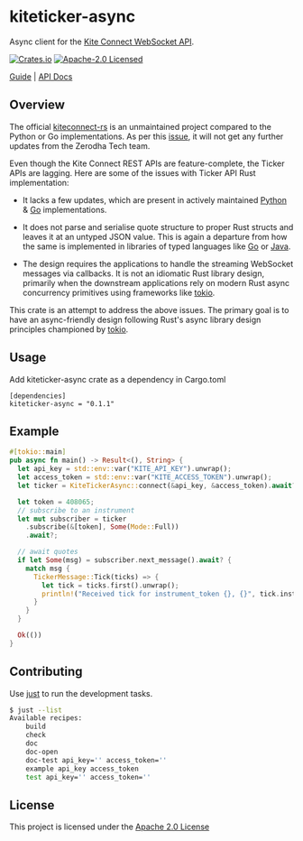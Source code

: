 # kiteticker-async

Async client for the [Kite Connect WebSocket API](https://kite.trade/docs/connect/v3/websocket/#websocket-streaming).

[![Crates.io][crates-badge]][crates-url]
[![Apache-2.0 Licensed][apache-2-0-badge]][apache-2-0-url]

[crates-badge]: https://img.shields.io/crates/v/kiteticker-async.svg
[crates-url]: https://crates.io/crates/kiteticker-async
[apache-2-0-badge]: https://img.shields.io/badge/license-apache-blue.svg
[apache-2-0-url]: https://github.com/kaychaks/kiteticker-async/blob/master/LICENSE

[Guide](https://kite.trade/docs/connect/v3/websocket/#websocket-streaming) |
[API Docs](https://docs.rs/kiteticker-async/latest/kiteticker-async)

## Overview

The official [kiteconnect-rs](https://crates.io/crates/kiteconnect) is an unmaintained project compared to the Python or Go implementations. As per this [issue](https://github.com/zerodha/kiteconnect-rs/issues/39), it will not get any further updates from the Zerodha Tech team.

Even though the Kite Connect REST APIs are feature-complete, the Ticker APIs are lagging. Here are some of the issues with Ticker API Rust implementation:

- It lacks a few updates, which are present in actively maintained [Python](https://github.com/zerodha/pykiteconnect) & [Go](https://github.com/zerodha/gokiteconnect) implementations.

- It does not parse and serialise quote structure to proper Rust structs and leaves it at an untyped JSON value. This is again a departure from how the same is implemented in libraries of typed languages like [Go](https://github.com/zerodha/gokiteconnect/blob/master/ticker/ticker.go) or [Java](https://github.com/zerodha/javakiteconnect/tree/master/kiteconnect/src/com/zerodhatech/models).

- The design requires the applications to handle the streaming WebSocket messages via callbacks. It is not an idiomatic Rust library design, primarily when the downstream applications rely on modern Rust async concurrency primitives using frameworks like [tokio](https://tokio.rs/).

This crate is an attempt to address the above issues. The primary goal is to have an async-friendly design following Rust's async library design principles championed by [tokio](https://tokio.rs/tokio/tutorial).

## Usage

Add kiteticker-async crate as a dependency in Cargo.toml

```
[dependencies]
kiteticker-async = "0.1.1"
```

## Example

```rust
#[tokio::main]
pub async fn main() -> Result<(), String> {
  let api_key = std::env::var("KITE_API_KEY").unwrap();
  let access_token = std::env::var("KITE_ACCESS_TOKEN").unwrap();
  let ticker = KiteTickerAsync::connect(&api_key, &access_token).await?;

  let token = 408065;
  // subscribe to an instrument
  let mut subscriber = ticker
    .subscribe(&[token], Some(Mode::Full))
    .await?;

  // await quotes
  if let Some(msg) = subscriber.next_message().await? {
    match msg {
      TickerMessage::Tick(ticks) => {
        let tick = ticks.first().unwrap();
        println!("Received tick for instrument_token {}, {}", tick.instrument_token, tick);
      }
    }
  }

  Ok(())
}
```

## Contributing

Use [just](https://github.com/casey/just) to run the development tasks.

```sh
$ just --list
Available recipes:
    build
    check
    doc
    doc-open
    doc-test api_key='' access_token=''
    example api_key access_token
    test api_key='' access_token=''
```

## License

This project is licensed under the [Apache 2.0 License]

[Apache 2.0 license]: https://github.com/kaychaks/kiteticker-async/blob/master/LICENSE

